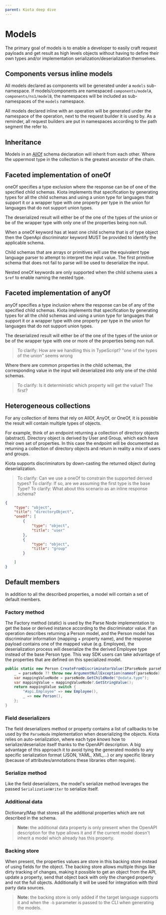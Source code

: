 ```yaml
---
parent: Kiota deep dive
---
```


# Models

The primary goal of models is to enable a developer to easily craft request payloads and get result as high levels objects without having to define their own types and/or implementation serialization/deserialization themselves.

## Components versus inline models

All models declared as components will be generated under a `models` sub-namespace. If models/components are namespaced `components/modelA`, `components/ns1/modelB`, the namespaces will be included as sub-namespaces of the `models` namespace.

All models declared inline with an operation will be generated under the namespace of the operation, next to the request builder it is used by. As a reminder, all request builders are put in namespaces according to the path segment the refer to.

## Inheritance

Models in an [AllOf](https://spec.openapis.org/oas/latest.html#composition-and-inheritance-polymorphism) schema declaration will inherit from each other. Where the uppermost type in the collection is the greatest ancestor of the chain.

## Faceted implementation of oneOf

oneOf specifies a type exclusion where the response can be of one of the specified child schemas. Kiota implements that specification by generating types for all the child schemas and using a union type for languages that support it or a wrapper type with one property per type in the union for languages that do not support union types.

The deserialized result will either be of the one of the types of the union or be of the wrapper type with only one of the properties being non null.

When a oneOf keyword has at least one child schema that is of type object then the OpenApi discriminator keyword MUST be provided to identify the applicable schema.  

Child schemas that are arrays or primitives will use the equivalent type language parser to attempt to interpret the input value. The first primitive schema that does not fail to parse will be used to deserialize the input.  

Nested oneOf keywords are only supported when the child schema uses a `$ref` to enable naming the nested type.

## Faceted implementation of anyOf

anyOf specifies a type inclusion where the response can be of any of the specified child schemas. Kiota implements that specification by generating types for all the child schemas and using a union type for languages that support it or a wrapper type with one property per type in the union for languages that do not support union types.

The deserialized result will either be of the one of the types of the union or be of the wrapper type with one or more of the properties being non null. 
> To clarify:  How are we handling this in TypeScript? "one of the types of the union" seems wrong 

Where there are common properties in the child schemas, the corresponding value in the input will deserialized into only one of the child schemas.
> To clarify:  Is it deterministic which property will get the value? The first?

## Heterogeneous collections

For any collection of items that rely on AllOf, AnyOf, or OneOf, it is possible the result will contain multiple types of objects.

For example, think of an endpoint returning a collection of directory objects (abstract). Directory object is derived by User and Group, which each have their own set of properties. In this case the endpoint will be documented as returning a collection of directory objects and return in reality a mix of users and groups.

Kiota supports discriminators by down-casting the returned object during deserialization.  

> To clarify: Can we use a oneOf to constrain the supported derived types?
> To clarify: If so, are we assuming the first type is the base Type?
> To clarify: What about this scenario as an inline response schema?
```json
{
    "type": "object",
    "title": "directoryObject",
    "oneOf": [
        {
            "type": "object",
            "title": "user"
        },
        {
            "type": "object",
            "title": "group"
        }

    ]
}
```


## Default members

In addition to all the described properties, a model will contain a set of default members.

### Factory method

The Factory method (static) is used by the Parse Node implementation to get the base or derived instance according to the discriminator value. If an operation describes returning a Person model, and the Person model has discriminator information (mapping + property name), and the response payload contains one of the mapped value (e.g. Employee), the deserialization process will deserialize the the derived Employee type instead of the base Person type. This way SDK users can take advantage of the properties that are defined on this specialized model.

```csharp
public static new Person CreateFromDiscriminatorValue(IParseNode parseNode) {
    _ = parseNode ?? throw new ArgumentNullException(nameof(parseNode));
    var mappingValueNode = parseNode.GetChildNode("@odata.type");
    var mappingValue = mappingValueNode?.GetStringValue();
    return mappingValue switch {
        "#api.Employee" => new Employee(),
        _ => new Person(),
    };
}
```

### Field deserializers

The field deserializers method or property contains a list of callbacks to be used by the `ParseNode` implementation when deserializing the objects. Kiota relies on auto-serialization, where each type *knows* how to serialize/deserialize itself thanks to the OpenAPI description. A big advantage of this approach it to avoid tying the generated models to any specific serialization format (JSON, YAML, XML,...) or any specific library (because of attributes/annotations these libraries often require).

### Serialize method

Like the field deserializers, the model's serialize method leverages the passed `SerializationWriter` to serialize itself.

### Additional data

Dictionary/Map that stores all the additional properties which are not described in the schema.

> **Note:** the additional data property is only present when the OpenAPI description for the type allows it and if the current model doesn't inherit a model which already has this property.

### Backing store

When present, the properties values are store in this backing store instead of using fields for the object. The backing store allows multiple things like dirty tracking of changes, making it possible to get an object from the API, update a property, send that object back with only the changed property and not the full objects. Additionally it will be used for integration with third party data sources.

> **Note:** the backing store is only added if the target language supports it and when the `-b` parameter is passed to the CLI when generating the models.
